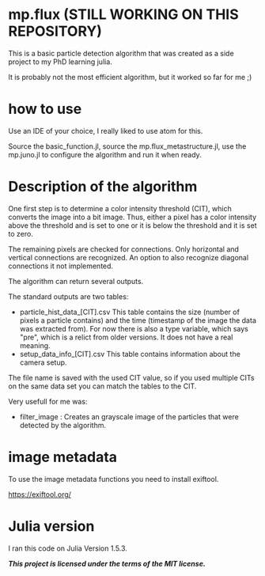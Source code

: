 # mp.flux (STILL WORKING ON THIS REPOSITORY)
This is a basic particle detection algorithm that was created as a side project to my PhD learning julia.

It is probably not the most efficient algorithm, but it worked so far for me ;)

# how to use

Use an IDE of your choice, I really liked to use atom for this.

Source the basic_function.jl, source the mp.flux_metastructure.jl, use the mp.juno.jl to configure the algorithm and run it when ready.

# Description of the algorithm

One first step is to determine a color intensity threshold (CIT), which converts the image into a bit image. Thus, either a pixel has a color intensity above the threshold and is set to one or it is below the threshold and it is set to zero.

The remaining pixels are checked for connections. Only horizontal and vertical connections are recognized. An
option to also recognize diagonal connections it not implemented.

The algorithm can return several outputs.

The standard outputs are two tables:

- particle_hist_data_[CIT].csv This table contains the size (number of pixels a particle contains) and the time (timestamp of the image the data was extracted from). For now there is also a type variable, which says "pre", which is a relict from older versions. It does not have a real meaning.
- setup_data_info_[CIT].csv This table contains information about the camera setup.

The file name is saved with the used CIT value, so if you used multiple CITs on the same data set you can match the tables to the CIT.

Very usefull for me was:

- filter_image : Creates an grayscale image of the particles that were detected by the algorithm.

# image metadata

To use the image metadata functions you need to install exiftool.

https://exiftool.org/

# Julia version

I ran this code on Julia Version 1.5.3.


***This project is licensed under the terms of the MIT license.***
